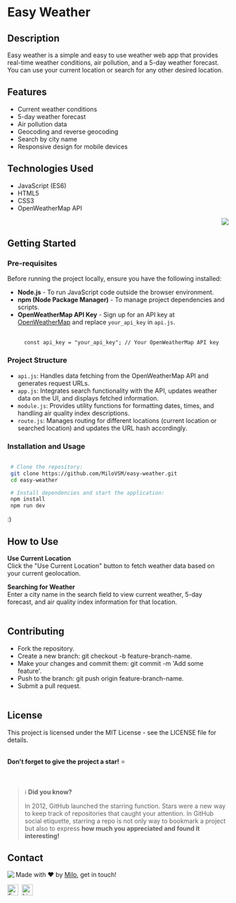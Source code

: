 # Easy Weather

## Description

Easy weather is a simple and easy to use weather web app that provides real-time weather conditions, air pollution, and a 5-day weather forecast. You can use your current location or search for any other desired location.

## Features

- Current weather conditions
- 5-day weather forecast
- Air pollution data
- Geocoding and reverse geocoding
- Search by city name
- Responsive design for mobile devices

## Technologies Used

- JavaScript (ES6)
- HTML5
- CSS3
- OpenWeatherMap API


<p align="right">
  <a href="https://skillicons.dev">
    <img src="https://skillicons.dev/icons?i=js,html,css" />
  </a>
</p>

## Getting Started

### Pre-requisites

Before running the project locally, ensure you have the following installed:

- **Node.js** - To run JavaScript code outside the browser environment.
- **npm (Node Package Manager)** - To manage project dependencies and scripts.
- **OpenWeatherMap API Key** - Sign up for an API key at [OpenWeatherMap](https://openweathermap.org/) and replace `your_api_key` in `api.js`.
<br></br>
  ```terminal
    const api_key = "your_api_key"; // Your OpenWeatherMap API key
  ```

### Project Structure

- `api.js`: Handles data fetching from the OpenWeatherMap API and generates request URLs.
- `app.js`: Integrates search functionality with the API, updates weather data on the UI, and displays fetched information.
- `module.js`: Provides utility functions for formatting dates, times, and handling air quality index descriptions.
- `route.js`: Manages routing for different locations (current location or searched location) and updates the URL hash accordingly.

### Installation and Usage
   ```bash

    # Clone the repository:
    git clone https://github.com/MiloVSM/easy-weather.git
    cd easy-weather

    # Install dependencies and start the application:
    npm install
    npm run dev

   ```
:)

## How to Use
  **Use Current Location**\
  Click the "Use Current Location" button to fetch weather data based on your current geolocation.
  
  **Searching for Weather**\
  Enter a city name in the search field to view current weather, 5-day forecast, and air quality index information for that location.
<br></br>

## Contributing
- Fork the repository.
- Create a new branch: git checkout -b feature-branch-name.
- Make your changes and commit them: git commit -m 'Add some feature'.
- Push to the branch: git push origin feature-branch-name.
- Submit a pull request.
<br></br>

## License
This project is licensed under the MIT License - see the LICENSE file for details.
<br></br>

**Don't forget to give the project a star!** ⭐

<br>

> ℹ️ **Did you know?**
>
> In 2012, GitHub launched the starring function.
> Stars were a new way to keep track of repositories that caught your attention.
> In GitHub social etiquette, starring a repo is not only way to bookmark a project but also to express **how much you appreciated and found it interesting!**
## Contact
<img align="left" src="https://avatars.githubusercontent.com/milovsm?size=100">

Made with ❤️ by [Milo](https://github.com/milovsm), get in touch!

<a href="mailto:murilo1.0@outlook.com" target="_blank"><img src="https://img.shields.io/badge/Email-D14836?style=flat&logo=gmail&logoColor=white" alt="Email Badge" height="25"></a>&nbsp;
<a href="https://linkedin.com/in/milovsm" target="_blank"><img src="https://img.shields.io/badge/Linkedin-0077B5?style=flat&logo=linkedin&logoColor=white" alt="LinkedIn Badge" height="25"></a>&nbsp;

<br clear="left"/>
